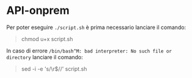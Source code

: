 # API-onprem

Per poter eseguire `./script.sh` è prima necessario lanciare il comando:
> chmod u+x script.sh

In caso di errore `/bin/bash^M: bad interpreter: No such file or directory` lanciare il comando:

> sed -i -e 's/\r$//' script.sh